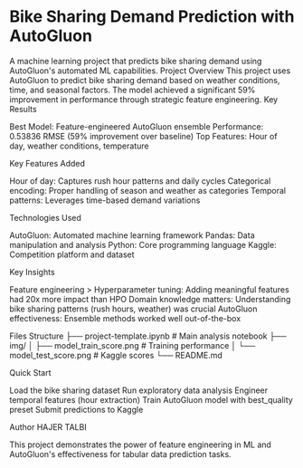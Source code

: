 # Bike Sharing Demand Prediction with AutoGluon
A machine learning project that predicts bike sharing demand using AutoGluon's automated ML capabilities.
Project Overview
This project uses AutoGluon to predict bike sharing demand based on weather conditions, time, and seasonal factors. The model achieved a significant 59% improvement in performance through strategic feature engineering.
Key Results

Best Model: Feature-engineered AutoGluon ensemble
Performance: 0.53836 RMSE (59% improvement over baseline)
Top Features: Hour of day, weather conditions, temperature

Key Features Added

Hour of day: Captures rush hour patterns and daily cycles
Categorical encoding: Proper handling of season and weather as categories
Temporal patterns: Leverages time-based demand variations

Technologies Used

AutoGluon: Automated machine learning framework
Pandas: Data manipulation and analysis
Python: Core programming language
Kaggle: Competition platform and dataset

Key Insights

Feature engineering > Hyperparameter tuning: Adding meaningful features had 20x more impact than HPO
Domain knowledge matters: Understanding bike sharing patterns (rush hours, weather) was crucial
AutoGluon effectiveness: Ensemble methods worked well out-of-the-box

Files Structure
├── project-template.ipynb    # Main analysis notebook
├── img/
│   ├── model_train_score.png       # Training performance
│   └── model_test_score.png        # Kaggle scores
└── README.md                       

Quick Start

Load the bike sharing dataset
Run exploratory data analysis
Engineer temporal features (hour extraction)
Train AutoGluon model with best_quality preset
Submit predictions to Kaggle

Author
HAJER TALBI 

This project demonstrates the power of feature engineering in ML and AutoGluon's effectiveness for tabular data prediction tasks.